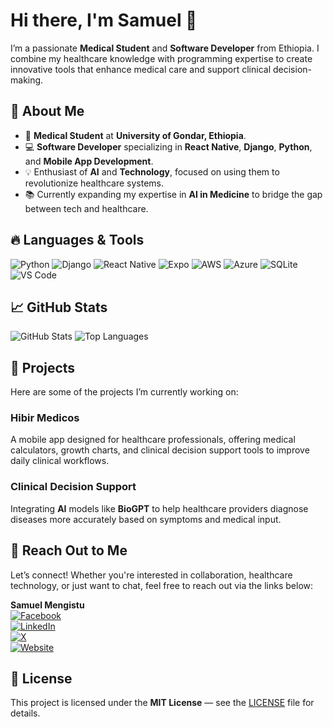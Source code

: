 # Hi there, I'm Samuel 👋

I’m a passionate **Medical Student** and **Software Developer** from Ethiopia. I combine my healthcare knowledge with programming expertise to create innovative tools that enhance medical care and support clinical decision-making.

## 🚀 About Me
- 🔬 **Medical Student** at **University of Gondar, Ethiopia**.
- 💻 **Software Developer** specializing in **React Native**, **Django**, **Python**, and **Mobile App Development**.
- 💡 Enthusiast of **AI** and **Technology**, focused on using them to revolutionize healthcare systems.
- 📚 Currently expanding my expertise in **AI in Medicine** to bridge the gap between tech and healthcare.

## 🔥 Languages & Tools

![Python](https://img.shields.io/badge/-Python-3776AB?style=flat-square&logo=python&logoColor=white)
![Django](https://img.shields.io/badge/-Django-092E20?style=flat-square&logo=django)
![React Native](https://img.shields.io/badge/-React%20Native-61DAFB?style=flat-square&logo=react&logoColor=white)
![Expo](https://img.shields.io/badge/-Expo-000000?style=flat-square&logo=expo)
![AWS](https://img.shields.io/badge/-AWS-232F3E?style=flat-square&logo=aws)
![Azure](https://img.shields.io/badge/-Azure-0078D4?style=flat-square&logo=azure)
![SQLite](https://img.shields.io/badge/-SQLite-003B57?style=flat-square&logo=sqlite)
![VS Code](https://img.shields.io/badge/-VS%20Code-007ACC?style=flat-square&logo=visual-studio-code)

## 📈 GitHub Stats

![GitHub Stats](https://github-readme-stats.vercel.app/api?username=AnbessawM&show_icons=true&theme=radical)
![Top Languages](https://github-readme-stats.vercel.app/api/top-langs/?username=AnbessawM&layout=compact&theme=radical)

## 🔧 Projects

Here are some of the projects I’m currently working on:

### Hibir Medicos
A mobile app designed for healthcare professionals, offering medical calculators, growth charts, and clinical decision support tools to improve daily clinical workflows.

### Clinical Decision Support
Integrating **AI** models like **BioGPT** to help healthcare providers diagnose diseases more accurately based on symptoms and medical input.

## 💬 Reach Out to Me

Let’s connect! Whether you're interested in collaboration, healthcare technology, or just want to chat, feel free to reach out via the links below:

**Samuel Mengistu**  
[![Facebook](http://i.imgur.com/P3YfQoD.png)](https://facebook.com/SamMDevOps)  
[![LinkedIn](http://i.imgur.com/tXSoThF.png)](https://linkedin.com/in/SamMDevOps)  
[![X](http://i.imgur.com/yCsTjba.png)](https://x.com/SamMDevOps)  
[![Website](http://i.imgur.com/YckIOms.png)](https://hibirsystems.tech/)

## 📜 License

This project is licensed under the **MIT License** — see the [LICENSE](LICENSE) file for details.
